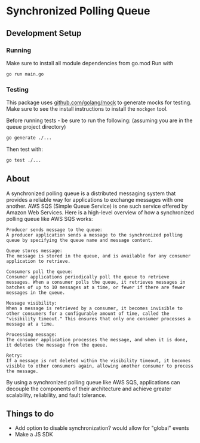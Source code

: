 # Synchronized Polling Queue
## Development Setup
### Running
Make sure to install all module dependencies from go.mod
Run with 
```bash
go run main.go
```

### Testing
This package uses [github.com/golang/mock](https://github.com/golang/mock) to generate mocks for testing. Make sure to see the install instructions to install the `mockgen` tool.

Before running tests - be sure to run the following: (assuming you are in the queue project directory)
```bash
go generate ./...
```

Then test with:
```bash
go test ./...
```

## About
A synchronized polling queue is a distributed messaging system that provides a reliable way for applications to exchange messages with one another. AWS SQS (Simple Queue Service) is one such service offered by Amazon Web Services. Here is a high-level overview of how a synchronized polling queue like AWS SQS works:

    Producer sends message to the queue:
    A producer application sends a message to the synchronized polling queue by specifying the queue name and message content.

    Queue stores message:
    The message is stored in the queue, and is available for any consumer application to retrieve.

    Consumers poll the queue:
    Consumer applications periodically poll the queue to retrieve messages. When a consumer polls the queue, it retrieves messages in batches of up to 10 messages at a time, or fewer if there are fewer messages in the queue.

    Message visibility:
    When a message is retrieved by a consumer, it becomes invisible to other consumers for a configurable amount of time, called the "visibility timeout." This ensures that only one consumer processes a message at a time.

    Processing message:
    The consumer application processes the message, and when it is done, it deletes the message from the queue.

    Retry:
    If a message is not deleted within the visibility timeout, it becomes visible to other consumers again, allowing another consumer to process the message.

By using a synchronized polling queue like AWS SQS, applications can decouple the components of their architecture and achieve greater scalability, reliability, and fault tolerance.

## Things to do
* Add option to disable synchronization? would allow for "global" events
* Make a JS SDK
